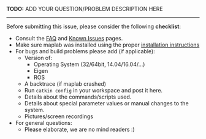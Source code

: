 

**TODO:** ADD YOUR QUESTION/PROBLEM DESCRIPTION HERE

---

Before submitting this issue, please consider the following **checklist**:

 - Consult the [FAQ](https://github.com/ethz-asl/maplab/wiki/FAQ) and [Known Issues](https://github.com/ethz-asl/maplab/wiki/Known-Issues) pages.
 - Make sure maplab was installed using the proper [installation instructions](https://github.com/ethz-asl/maplab/wiki/Installation-Ubuntu)
 - For bugs and build problems please add (if applicable):
   - Version of:
     - Operating System (32/64bit, 14.04/16.04/...)
     - Eigen
     - ROS
   - A backtrace (if maplab crashed)
   - Run `catkin config` in your workspace and post it here.
   - Details about the commands/scripts used.
   - Details about special parameter values or manual changes to the system.
   - Pictures/screen recordings
 - For general questions:
   - Please elaborate, we are no mind readers :)
